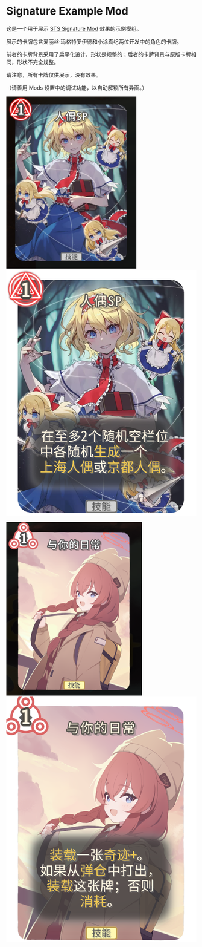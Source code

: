 # Signature Example Mod

这是一个用于展示 [STS Signature Mod](https://github.com/antileaf/SignatureLib) 效果的示例模组。

展示的卡牌包含爱丽丝·玛格特罗伊德和小涂真纪两位开发中的角色的卡牌。

前者的卡牌背景采用了扁平化设计，形状是规整的；后者的卡牌背景与原版卡牌相同，形状不完全规整。

请注意，所有卡牌仅供展示，没有效果。

（请善用 Mods 设置中的调试功能，以自动解锁所有异画。）

![](人偶SP.png) ![](人偶SP_p.png)

![](与你的日常_small.png) ![](与你的日常.png)
